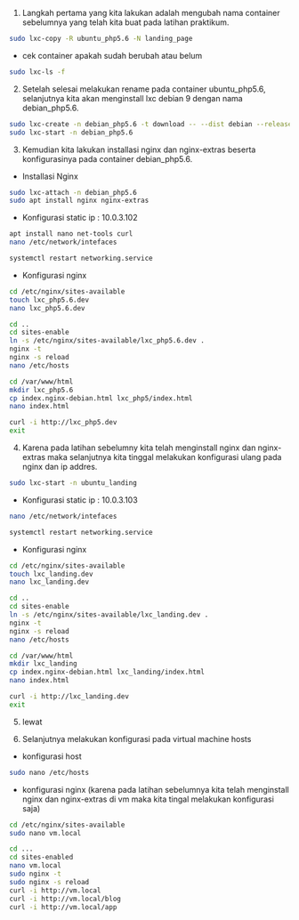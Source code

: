 1. Langkah pertama yang kita lakukan adalah mengubah nama container sebelumnya yang telah kita buat pada latihan praktikum.  
```bash
sudo lxc-copy -R ubuntu_php5.6 -N landing_page
```
  - cek container apakah sudah berubah atau belum
  ```bash
  sudo lxc-ls -f
  ```
  
2. Setelah selesai melakukan rename pada container ubuntu_php5.6, selanjutnya kita akan menginstall lxc debian 9 dengan nama debian_php5.6. 
```bash
sudo lxc-create -n debian_php5.6 -t download -- --dist debian --release stretch --arch amd64 --force-cache --no-validate --server images.linuxcontainers.org
sudo lxc-start -n debian_php5.6
```

3. Kemudian kita lakukan installasi nginx dan nginx-extras beserta konfigurasinya pada container debian_php5.6.

  - Installasi Nginx
```bash
sudo lxc-attach -n debian_php5.6
sudo apt install nginx nginx-extras
```

  - Konfigurasi static ip : 10.0.3.102
```bash
apt install nano net-tools curl
nano /etc/network/intefaces
```

```bash
systemctl restart networking.service
```

  - Konfigurasi nginx
```bash
cd /etc/nginx/sites-available
touch lxc_php5.6.dev
nano lxc_php5.6.dev
```

```bash
cd ..
cd sites-enable
ln -s /etc/nginx/sites-available/lxc_php5.6.dev .
nginx -t
nginx -s reload
nano /etc/hosts
```

```bash
cd /var/www/html
mkdir lxc_php5.6
cp index.nginx-debian.html lxc_php5/index.html
nano index.html
```

```bash
curl -i http://lxc_php5.dev 
exit
```

4. Karena pada latihan sebelumny kita telah menginstall nginx dan nginx-extras maka selanjutnya kita tinggal melakukan konfigurasi ulang pada nginx dan ip addres.
```bash
sudo lxc-start -n ubuntu_landing
```

  - Konfigurasi static ip : 10.0.3.103
```bash
nano /etc/network/intefaces
```

```bash
systemctl restart networking.service
```

  - Konfigurasi nginx
```bash
cd /etc/nginx/sites-available
touch lxc_landing.dev
nano lxc_landing.dev
```

```bash
cd ..
cd sites-enable
ln -s /etc/nginx/sites-available/lxc_landing.dev .
nginx -t
nginx -s reload
nano /etc/hosts
```

```bash
cd /var/www/html
mkdir lxc_landing
cp index.nginx-debian.html lxc_landing/index.html
nano index.html
```

```bash
curl -i http://lxc_landing.dev 
exit
```

5. lewat

6. Selanjutnya melakukan konfigurasi pada virtual machine hosts
  - konfigurasi host
```bash
sudo nano /etc/hosts
```
  - konfigurasi nginx (karena pada latihan sebelumnya kita telah menginstall nginx dan nginx-extras di vm maka kita tingal melakukan konfigurasi saja)
```bash
cd /etc/nginx/sites-available
sudo nano vm.local
```
```bash
cd ...
cd sites-enabled
nano vm.local 
sudo nginx -t
sudo nginx -s reload
curl -i http://vm.local
curl -i http://vm.local/blog
curl -i http://vm.local/app

```

